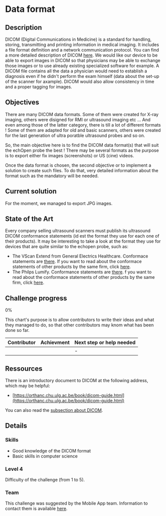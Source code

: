 # Data format

## Description
DICOM (Digital Communications in Medicine) is a standard for handling, storing, transmitting and printing information in medical imaging. It includes a file format definition and 
a network communication protocol. You can find a more detailed description of DICOM [here](/challenges/data_format/dicom.md). We would like our device to be able to export images in DICOM so that physicians may be able to exchange those 
images or to use already existing specialized software for example. A DICOM file contains all the data a physician would need to establish a diagnosis even if he didn't perform the exam himself (data about the set-up of the scanner for axample). DICOM would also allow consistency in time and a proper tagging for images. 
 
 ## Objectives
 There are many DICOM data formats. Some of them were created for X-ray imaging, others were disigned for RMI or ultrasound imaging etc ... And even among those of the latter category, there is till a lot of different formats ! Some of them are adapted for old and basic scanners, others were created for the last generation of ultra poratble ultrasound probes and so on. 
 
So, the main objective here is to find the DICOM data format(s) that will suit the echOpen probe the best ! There may be several formats as the purpose is to export either fix images (screenshots) or US (cine) videos. 

Once the data format is chosen, the second objective or to implement a solution to create such files. To do that, very detailed information about the format such as the mandatory will be needed.
 
 ## Current solution
 For the moment, we managed to export JPG images.
 
 
 ## State of the Art
Every company selling ultrasound scanners must publish its ultrasound DICOM conformance statements (id est the format they use for each one of their products). It may be interesting to take a look at the format they use for devices that are quite similar to the echopen probe, such as:
* The VScan Extend from General Electrics Healthcare. Conformace statements are [there](file:///C:/Users/Apolline/Downloads/GEHC-DICOM-Conformance_VScan-Extend-v1-0-3_DOC1821494_Rev3.pdf). If you want to read about the conformace statements of other products by the same firm, click [here](http://www3.gehealthcare.com/en/products/interoperability/dicom/ultrasound_dicom_conformance_statements).
* The Philps Lumify. Conformance statements are [there](http://incenter.medical.philips.com/doclib/enc/12720755/Lumify_2_0_DICOM_Conformance_Statement.pdf%3ffunc%3ddoc.Fetch%26nodeid%3d12720755). f you want to read about the conformace statements of other products by the same firm, click [here](http://www.usa.philips.com/healthcare/resources/support-documentation/dicom-ultrasound). 
 
 
 ## Challenge progress
0%

This chart's purpose is to allow contributors to write their ideas and what they managed to do, so that other contributors may knom what has been done so far.

| Contributor                  | Achievment                                | Next step or help needed        | 
| :---                         | :---                                      | :---                            | 
|                              |                                           | -                               |

 
 ## Ressources
There is an introductory document to DICOM at the following address, which may be helpful: 
* [https://orthanc.chu.ulg.ac.be/book/dicom-guide.html](https://orthanc.chu.ulg.ac.be/book/dicom-guide.html)

 You can also read the [subsection about DICOM](/challenges/data_format/).
 
 
 ## Details 
 
 ### Skills
 * Good knowledge of the DICOM format
 * Basic skills in computer science
 
 
 ### Level 4
Difficulty of the challenge (from 1 to 5).

### Team
This challenge was suggested by the Mobile App team. Information to contact them is available [here](./howto/teams.md).
